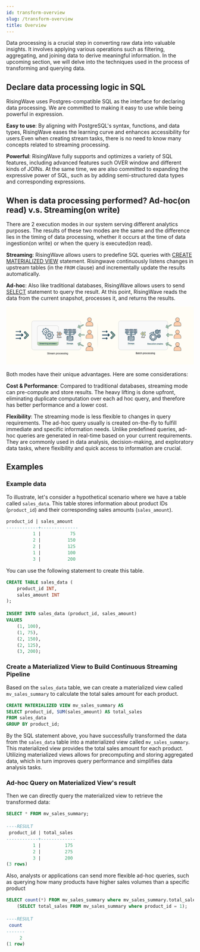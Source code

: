 ```yaml
---
id: transform-overview
slug: /transform-overview
title: Overview
---
```

<head>
  <link rel="canonical" href="https://docs.risingwave.com/docs/current/transform-overview/" />
</head>

Data processing is a crucial step in converting raw data into valuable insights. It involves applying various operations such as filtering, aggregating, and joining data to derive meaningful information. In the upcoming section, we will delve into the techniques used in the process of transforming and querying data.

## Declare data processing logic in SQL

RisingWave uses Postgres-compatible SQL as the interface for declaring data processing. We are committed to making it easy to use while being powerful in expression.

**Easy to use**: By aligning with PostgreSQL's syntax, functions, and data types, RisingWave eases the learning curve and enhances accessibility for users.Even when creating stream tasks, there is no need to know many concepts related to streaming processing.

**Powerful**: RisingWave fully supports and optimizes a variety of SQL features, including advanced features such OVER window and different kinds of JOINs. At the same time, we are also committed to expanding the expressive power of SQL, such as by adding semi-structured data types and corresponding expressions.

## When is data processing performed? Ad-hoc(on read) v.s. Streaming(on write)

There are 2 execution modes in our system serving different analytics purposes. The results of these two modes are the same and the difference lies in the timing of data processing, whether it occurs at the time of data ingestion(on write) or when the query is executed(on read).

**Streaming**: RisingWave allows users to predefine SQL queries with [CREATE MATERIALIZED VIEW](sql/commands/sql-create-mv.md) statement. Risingwave continuously listens changes in upstream tables (in the `FROM` clause) and incrementally update the results automatically.

**Ad-hoc**: Also like traditional databases, RisingWave allows users to send [SELECT](/sql/commands/sql-select.md) statement to query the result. At this point, RisingWave reads the data from the current snapshot, processes it, and returns the results.

![Stream processing v.s. batch processing](../images/stream_processing_vs_batch_processing.png)

Both modes have their unique advantages. Here are some considerations:

**Cost & Performance**: Compared to traditional databases, streaming mode can pre-compute and store results. The heavy lifting is done upfront, eliminating duplicate computation over each ad hoc query, and therefore has better performance and a lower cost.

**Flexibility**: The streaming mode is less flexible to changes in query requirements. The ad-hoc query usually is created on-the-fly to fulfill immediate and specific information needs. Unlike predefined queries, ad-hoc queries are generated in real-time based on your current requirements. They are commonly used in data analysis, decision-making, and exploratory data tasks, where flexibility and quick access to information are crucial.

## Examples

### Example data

To illustrate, let's consider a hypothetical scenario where we have a table called `sales_data`. This table stores information about product IDs (`product_id`) and their corresponding sales amounts (`sales_amount`).

```sql title="sales_data"
product_id | sales_amount 
------------+--------------
          1 |           75
          2 |          150
          2 |          125
          1 |          100
          3 |          200
```

You can use the following statement to create this table.

```sql title="Create table and insert data"
CREATE TABLE sales_data (
    product_id INT,
    sales_amount INT
);

INSERT INTO sales_data (product_id, sales_amount) 
VALUES 
    (1, 100),
    (1, 75),
    (2, 150),
    (2, 125),
    (3, 200);
```

### Create a Materialized View to Build Continuous Streaming Pipeline

Based on the `sales_data` table, we can create a materialized view called `mv_sales_summary` to calculate the total sales amount for each product.

```sql
CREATE MATERIALIZED VIEW mv_sales_summary AS
SELECT product_id, SUM(sales_amount) AS total_sales
FROM sales_data
GROUP BY product_id;
```

By the SQL statement above, you have successfully transformed the data from the `sales_data` table into a materialized view called `mv_sales_summary`. This materialized view provides the total sales amount for each product. Utilizing materialized views allows for precomputing and storing aggregated data, which in turn improves query performance and simplifies data analysis tasks.

### Ad-hoc Query on Materialized View's result

Then we can directly query the materialized view to retrieve the transformed data:

```sql
SELECT * FROM mv_sales_summary;

----RESULT
 product_id | total_sales 
------------+-------------
          1 |         175
          2 |         275
          3 |         200
(3 rows)
```

Also, analysts or applications can send more flexible ad-hoc queries, such as querying how many products have higher sales volumes than a specific product

```sql
SELECT count(*) FROM mv_sales_summary where mv_sales_summary.total_sales >
    (SELECT total_sales FROM mv_sales_summary where product_id = 1);

----RESULT
 count
-------
     2
(1 row)
```
